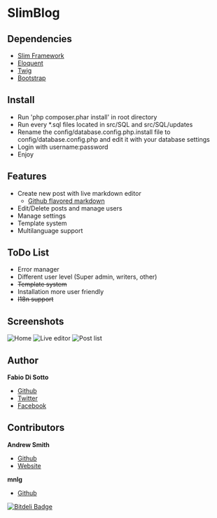 SlimBlog
=====

Dependencies
---
* [Slim Framework](http://slimframework.com)
* [Eloquent](http://laravel.com/docs/eloquent)
* [Twig](http://twig.sensiolabs.org)
* [Bootstrap](http://getbootstrap.com)

Install
---
* Run 'php composer.phar install' in root directory
* Run every *.sql files located in src/SQL and src/SQL/updates
* Rename the config/database.config.php.install file to config/database.config.php and edit it with your database settings
* Login with username:password
* Enjoy

Features
---
* Create new post with live markdown editor
  * [Github flavored markdown](https://help.github.com/articles/github-flavored-markdown)
* Edit/Delete posts and manage users
* Manage settings
* Template system
* Multilanguage support

ToDo List
---
* Error manager
* Different user level (Super admin, writers, other)
* ~~Template system~~
* Installation more user friendly
* ~~I18n support~~

Screenshots
---
![Home](http://i.imgur.com/W2KOdC5.png)
![Live editor](http://i.imgur.com/V9ryFTk.png)
![Post list](http://i.imgur.com/WVLQJKG.png)

Author
---
**Fabio Di Sotto**
* [Github](https://github.com/fdisotto)
* [Twitter](https://twitter.com/fdisotto)
* [Facebook](https://facebook.com/fdisotto)

Contributors
---
**Andrew Smith**
* [Github](https://github.com/silentworks)
* [Website](http://silentworks.co.uk/)

**mnlg**
* [Github](https://github.com/mnlg)



[![Bitdeli Badge](https://d2weczhvl823v0.cloudfront.net/fdisotto/slimblog/trend.png)](https://bitdeli.com/free "Bitdeli Badge")
